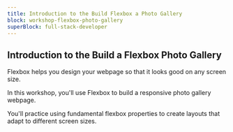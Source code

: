 ```yaml
---
title: Introduction to the Build Flexbox a Photo Gallery
block: workshop-flexbox-photo-gallery
superBlock: full-stack-developer
---
```


## Introduction to the Build a Flexbox Photo Gallery

Flexbox helps you design your webpage so that it looks good on any screen size.

In this workshop, you'll use Flexbox to build a responsive photo gallery webpage.

You'll practice using fundamental flexbox properties to create layouts that adapt to different screen sizes.
